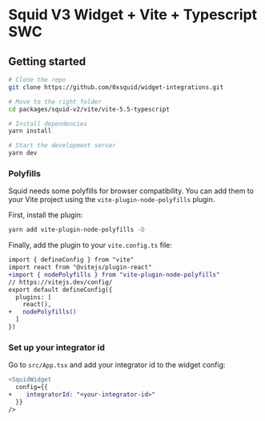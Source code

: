 # Squid V3 Widget + Vite + Typescript SWC

## Getting started

```bash
# Clone the repo
git clone https://github.com/0xsquid/widget-integrations.git

# Move to the right folder
cd packages/squid-v2/vite/vite-5.5-typescript

# Install dependencies
yarn install

# Start the development server
yarn dev
```

### Polyfills

Squid needs some polyfills for browser compatibility.
You can add them to your Vite project using the `vite-plugin-node-polyfills` plugin.

First, install the plugin:

```bash
yarn add vite-plugin-node-polyfills -D
```

Finally, add the plugin to your `vite.config.ts` file:

```diff
import { defineConfig } from "vite"
import react from "@vitejs/plugin-react"
+import { nodePolyfills } from "vite-plugin-node-polyfills"
// https://vitejs.dev/config/
export default defineConfig({
  plugins: [
    react(),
+   nodePolyfills()
  ]
})
```

### Set up your integrator id

Go to `src/App.tsx` and add your integrator id to the widget config:

```diff
<SquidWidget
  config={{
+    integratorId: "<your-integrator-id>"
  }}
/>
```
